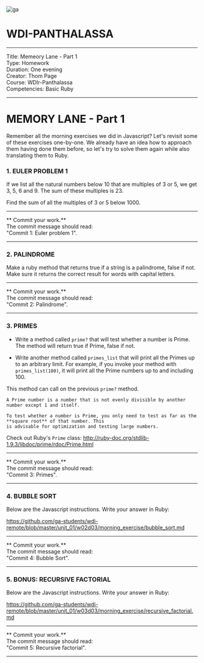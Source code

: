 ![ga](http://mobbook.generalassemb.ly/ga_cog.png)

# WDI-PANTHALASSA

---
Title: Memeory Lane - Part 1<br>
Type: Homework<br>
Duration: One evening<br>
Creator: Thom Page <br>
Course: WDIr-Panthalassa<br>
Competencies: Basic Ruby<br>

---

# MEMORY LANE - Part 1

Remember all the morning exercises we did in Javascript? Let's revisit some of these exercises one-by-one. We already have an idea how to approach them having done them before, so let's try to solve them again while also translating them to Ruby.

### 1. EULER PROBLEM 1
If we list all the natural numbers below 10 that are multiples of 3 or 5, we get 3, 5, 6 and 9. The sum of these multiples is 23.

Find the sum of all the multiples of 3 or 5 below 1000.

<hr>
** Commit your work.** <br>
The commit message should read: <br> 
"Commit 1: Euler problem 1".
<hr>

### 2. PALINDROME
Make a ruby method that returns true if a string is a palindrome, false if not. Make sure it returns the correct result for words with capital letters.

<hr>
** Commit your work.** <br>
The commit message should read: <br> 
"Commit 2: Palindrome".
<hr>

### 3. PRIMES

* Write a method called `prime?` that will test whether a number is Prime. The method will return true if Prime, false if not.

* Write another method called `primes_list` that will print all the Primes up to an arbitrary limit. For example, if you invoke your method with `primes_list(100)`, it will print all the Prime numbers up to and including 100. 

This method can call on the previous `prime?` method.

```
A Prime number is a number that is not evenly divisible by another number except 1 and itself.

To test whether a number is Prime, you only need to test as far as the **square root** of that number. This
is advisable for optimization and testing large numbers.
```

Check out Ruby's `Prime` class: http://ruby-doc.org/stdlib-1.9.3/libdoc/prime/rdoc/Prime.html

<hr>
** Commit your work.** <br>
The commit message should read: <br> 
"Commit 3: Primes".
<hr>

### 4. BUBBLE SORT

Below are the Javascript instructions. Write your answer in Ruby:

https://github.com/ga-students/wdi-remote/blob/master/unit_01/w02d03/morning_exercise/bubble_sort.md

<hr>
** Commit your work.** <br>
The commit message should read: <br> 
"Commit 4: Bubble Sort".
<hr>


### 5. BONUS: RECURSIVE FACTORIAL
Below are the Javascript instructions. Write your answer in Ruby:

https://github.com/ga-students/wdi-remote/blob/master/unit_01/w03d03/morning_exercise/recursive_factorial.md

<hr>
** Commit your work.** <br>
The commit message should read: <br> 
"Commit 5: Recursive factorial".
<hr>
